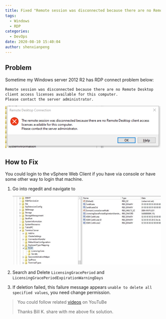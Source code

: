 ```yaml
---
title: Fixed "Remote session was disconnected because there are no Remote Desktop client access licenses available"
tags:
  - Windows
  - RDP
categories:
  - DevOps
date: 2020-08-10 15:40:04
author: shenxianpeng
---
```


## Problem

Sometime my Windows server 2012 R2 has RDP connect problem below:

```
Remote session was disconnected because there are no Remote Desktop client access licenses available for this computer.
Please contact the server administrator.
```

![RDP connect problem](rdp-problem/RDP-failed.png)

## How to Fix

You could login to the vSphere Web Client if you have via console or have some other way to login that machine.

1. Go into regedit and navigate to 

    ![Regedit](rdp-problem/regedit.jpg)

2. Search and Delete `LicensingGracePeriod` and `LicensingGracePeriodExpirationWarningDays`

3. If deletion failed, this failure message appears `unable to delete all specified values`, you need change permission.

> You could follow related [videos](https://www.youtube.com/results?search_query=unable+to+delete+all+specified+values) on YouTuBe
>
> Thanks Bill K. share with me above fix solution.
